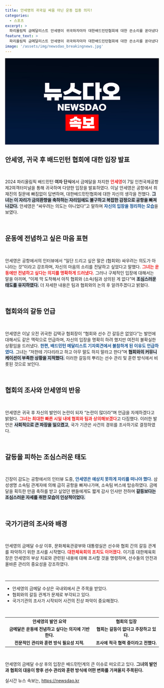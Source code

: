 ```yaml
---
title: 안세영의 귀국길 싸움 아닌 운동 집중 의지!
categories:
  - 스포츠
excerpt: >
  파리올림픽 금메달리스트 안세영이 귀국하자마자 대한배드민턴협회에 대한 쓴소리를 쏟아냈다. 갈등의 여파 속에서 미소를 잃은 그는 “싸울 의도가 아니다”라며 신중한 소통을 강조했다.
feature_text: >
  파리올림픽 금메달리스트 안세영이 귀국하자마자 대한배드민턴협회에 대한 쓴소리를 쏟아냈다. 갈등의 여파 속에서 미소를 잃은 그는 “싸울 의도가 아니다”라며 신중한 소통을 강조했다.
image: '/assets/img/newsdao_breakingnews.jpg'
---
```


<p><img src="/assets/img/newsdao_breakingnews.jpg" alt="pcversion 속보" /></p>

<h2 data-ke-size="size26">안세영, 귀국 후 배드민턴 협회에 대한 입장 발표</h2>

<p data-ke-size="size16">&nbsp;</p>

<p>2024 파리올림픽 배드민턴 <b>여자 단식</b>에서 금메달을 차지한 <b><span style="color: #ee2323;">안세영</span></b>이 7일 인천국제공항 제2여객터미널을 통해 귀국하며 다양한 입장을 발표하였다. 이날 안세영은 공항에서 취재진의 질문에 빠짐없이 답변하며, 대한배드민턴협회에 대한 자신의 생각을 전했다. <b><span style="background-color: #21538527;">그녀는 이 자리가 금의환향을 축하하는 자리임에도 불구하고 복잡한 감정으로 공항을 빠져나갔다.</span></b> 안세영은 “싸우려는 의도는 아니었다”고 말하며 <b><span style="color: #1a5490;">자신의 입장을 정리하는 모습</span></b>을 보였다.</p>

<p data-ke-size="size16">&nbsp;</p>

<h2 data-ke-size="size26">운동에 전념하고 싶은 마음 표현</h2>

<p data-ke-size="size16">&nbsp;</p>

<p>안세영은 공항에서의 인터뷰에서 “일단 드리고 싶은 말은 (협회와) 싸우려는 의도가 아니라는 것”이라고 강조하며, 자신의 마음의 소리를 전달하고 싶었다고 말했다. <b><span style="color: #ee2323;">그녀는 운동에만 전념하고 싶다는 의지를 명확하게 드러냈다.</span></b> 그러나 구체적인 입장에 대해서는 말을 아끼며, “이제 막 도착해서 아직 협회와 (소속)팀과 상의된 게 없다”며 <b><span style="background-color: #21538527;">조심스러운 태도를 유지하였다.</span></b> 더 자세한 내용은 팀과 협회와의 논의 후 알려주겠다고 밝혔다.</p>

<p data-ke-size="size16">&nbsp;</p>

<h2 data-ke-size="size26">협회와의 갈등 언급</h2>

<p data-ke-size="size16">&nbsp;</p>

<p>안세영은 이날 오전 귀국한 김택규 협회장이 “협회와 선수 간 갈등은 없었다”는 발언에 대해서도 같은 맥락으로 언급하며, 자신의 입장을 명확히 하려 했지만 여전히 불확실한 상황임을 드러냈다. <b><span style="color: #1a5490;">한편, 배드민턴 메달리스트 기자회견에서 불참하게 된 이유도 언급하였다.</span></b> 그녀는 “저한테 기다리라고 하고 아무 말도 하지 말라고 한다”며 <b><span style="background-color: #21538527;">협회와의 커뮤니케이션이 부족한 상황을 지적했다.</span></b> 이러한 갈등의 뿌리는 선수 관리 및 훈련 방식에서 비롯된 것으로 보인다.</p>

<p data-ke-size="size16">&nbsp;</p>

<h2 data-ke-size="size26">협회의 조사와 안세영의 반응</h2>

<p data-ke-size="size16">&nbsp;</p>

<p>안세영은 귀국 후 자신의 발언이 논란이 되자 “논란이 많더라”며 언급을 자제하겠다고 밝혔다. <b><span style="color: #ee2323;">그녀는 최대한 빠른 시일 내에 협회와 팀과 상의해보겠다</span></b>고 다짐했다. 이러한 발언은 <b><span style="background-color: #21538527;">사회적으로 큰 파장을 일으켰고</span></b>, 국가 기관은 사건의 경위를 조사하기로 결정하였다. </p>

<p data-ke-size="size16">&nbsp;</p>

<h2 data-ke-size="size26">갈등을 피하는 조심스러운 태도</h2>

<p data-ke-size="size16">&nbsp;</p>

<p>긴장이 감도는 공항에서의 인터뷰 도중, <b><span style="color: #1a5490;">안세영은 예상치 못하게 자리를 떠나야 했다.</span></b> 삼성생명 소속팀 관계자에 의해 급히 공항을 빠져나가며, 소속팀 버스에 탑승하였다. 금메달을 획득한 만큼 축하를 받고 싶었던 팬들에게도 짧게 감사 인사만 전하며 <b><span style="background-color: #21538527;">갈등보다는 조심스러운 자세를 취한 모습이 인상적이었다.</span></b></p>

<p data-ke-size="size16">&nbsp;</p>

<h2 data-ke-size="size26">국가기관의 조사와 배경</h2>

<p data-ke-size="size16">&nbsp;</p>

<p>안세영의 금메달 수상 이후, 문화체육관광부와 대통령실은 선수와 협회 간의 갈등 관계를 파악하기 위한 조사를 시작했다. <b><span style="color: #ee2323;">대한체육회의 조치도 이어졌다.</span></b> 이기흥 대한체육회장은 안세영의 부상 치료와 관련된 내용에 대해 조사할 것을 명령하며, 선수들의 안전과 올바른 관리의 중요성을 강조하였다. </p>

<p data-ke-size="size16">&nbsp;</p>

<hr />

<ul>
  <li>안세영의 금메달 수상은 국내외에서 큰 주목을 받았다.</li>
  <li>협회와의 갈등 관계가 문제로 부각되고 있다.</li>
  <li>국가기관의 조사가 시작되어 사건의 진상 파악이 중요해졌다.</li>
</ul>

<p data-ke-size="size16">&nbsp;</p> 

<table style="width: 100%;">
  <tr>
    <td style="text-align: center; height: 17px;"><b>안세영의 발언 요약</b></td>
    <td style="text-align: center; height: 17px;"><b>협회의 입장</b></td>
  </tr>
  <tr>
    <td style="text-align: center; height: 17px;"><b>금메달은 운동에 전념하고 싶다는 의지에 기반한다.</b></td>
    <td style="text-align: center; height: 17px;"><b>협회는 갈등이 없다고 주장하고 있다.</b></td>
  </tr>
  <tr>
    <td style="text-align: center; height: 17px;"><b>전문적인 관리와 훈련 방식 필요성 지적.</b></td>
    <td style="text-align: center; height: 17px;"><b>조사에 적극 협력 중이라고 전했다.</b></td>
  </tr>
</table>

<p data-ke-size="size16">&nbsp;</p> 

<p>안세영의 금메달 수상 후의 입장은 배드민턴계의 큰 이슈로 떠오르고 있다. <b>그녀의 발언과 협회의 대응이 향후 선수 관리와 훈련 방식에 어떤 변화를 가져올지 주목된다.</b></p>
실시간 뉴스 속보는, <a href="https://newsdao.kr" rel="dofollow">https://newsdao.kr</a>


